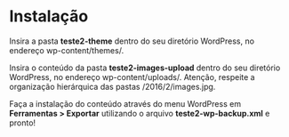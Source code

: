 # Instalação 

Insira a pasta **teste2-theme** dentro do seu diretório WordPress, no endereço wp-content/themes/. 

Insira o conteúdo da pasta **teste2-images-upload** dentro do seu diretório WordPress, no endereço wp-content/uploads/. Atenção, respeite a organização hierárquica das pastas /2016/2/images.jpg.

Faça a instalação do conteúdo através do menu WordPress em __Ferramentas > Exportar__ utilizando o arquivo **teste2-wp-backup.xml** e pronto! 
